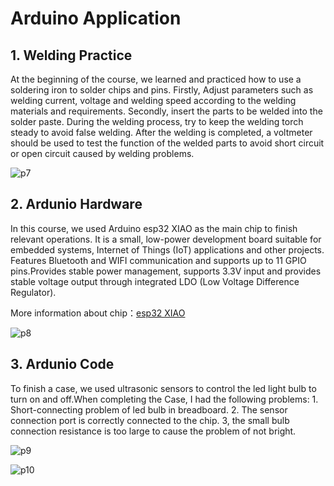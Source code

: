 # Arduino Application
## 1. Welding Practice
At the beginning of the course, we learned and practiced how to use a soldering iron to solder chips and pins. Firstly, Adjust parameters such as welding current, voltage and welding speed according to the welding materials and requirements. Secondly, insert the parts to be welded into the solder paste. During the welding process, try to keep the welding torch steady to avoid false welding. After the welding is completed, a voltmeter should be used to test the function of the welded parts to avoid short circuit or open circuit caused by welding problems.

![p7](/images/image7.jpg)

## 2. Ardunio Hardware
In this course, we used Arduino esp32 XIAO as the main chip to finish relevant operations. It is a small, low-power development board suitable for embedded systems, Internet of Things (IoT) applications and other projects. Features Bluetooth and WIFI communication and supports up to 11 GPIO pins.Provides stable power management, supports 3.3V input and provides stable voltage output through integrated LDO (Low Voltage Difference Regulator).

More information about chip：[esp32 XIAO](https://www.seeedstudio.com/Seeed-XIAO-ESP32C3-p-5431.html)

![p8](/images/image8.png)

## 3. Ardunio Code
To finish a case, we used ultrasonic sensors to control the led light bulb to turn on and off.When completing the Case, I had the following problems: 1. Short-connecting problem of led bulb in breadboard. 2. The sensor connection port is correctly connected to the chip. 3, the small bulb connection resistance is too large to cause the problem of not bright.

![p9](/images/image9.jpg)

![p10](/images/image10.png)